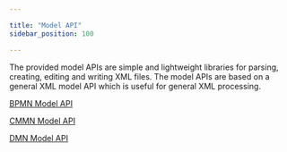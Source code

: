 ```yaml
---

title: "Model API"
sidebar_position: 100

---
```


The provided model APIs are simple and lightweight libraries for parsing, creating, editing and writing XML files. The model APIs are based on a general XML model API which is useful for general XML processing.

[BPMN Model API](./bpmn-model-api/index.md)

[CMMN Model API](./cmmn-model-api/index.md)

[DMN Model API](./dmn-model-api/index.md)